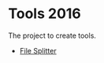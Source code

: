 # Tools 2016

The project to create tools.

* [File Splitter](https://github.com/sakapon/Tools-2016/wiki/File-Splitter)
